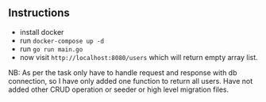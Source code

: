 ## Instructions
- install docker
- run `docker-compose up -d`
- run `go run main.go`
- now visit `http://localhost:8080/users` which will return empty array list.

NB: As per the task only have to handle request and response with db connection, so I have only added one function to return all users. Have not added other CRUD operation or seeder or high level migration files.